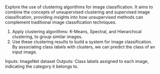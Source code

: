 
Explore the use of clustering algorithms for image classification. It aims to combine the concepts of unsupervised clustering and supervised image classification, providing insights into how unsupervised methods can complement traditional image classification techniques.

1. Apply clustering algorithms: K-Means, Spectral, and Hierarchical clustering, to group similar images.
2. Use these clustering results to build a system for image classification. By associating class labels with clusters, we can predict the class of an input image.

Inputs: ImageNet dataset 
Outputs: Class labels assigned to each image, indicating the category it belongs to. 
